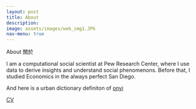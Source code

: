 ```yaml
---
layout: post
title: About
description: 
image: assets/images/web_img1.JPG
nav-menu: true
---
```


About 關於 

I am a computational social scientist at Pew Research Center, where I use data to derive insights and understand social phenomenons.  Before that, I studied Economics in the always perfect San Diego.

And here is a urban dictionary definiton of <a href = "https://www.urbandictionary.com/define.php?term=onyi"> onyi </a>

<a href="https://onyilam.github.io/CV.pdf" class="button">CV</a>
